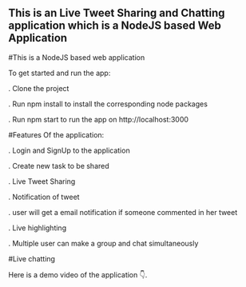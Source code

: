 ## This is an Live Tweet Sharing and Chatting application which is a NodeJS based Web Application

#This is a NodeJS based web application

To get started and run the app:

. Clone the project

. Run npm install to install the corresponding node packages

. Run npm start to run the app on http://localhost:3000

#Features Of the application:

. Login and SignUp to the application

. Create new task to be shared

. Live Tweet Sharing

. Notification of tweet

. user will get a email notification if someone commented in her tweet

. Live highlighting

. Multiple user can make a group and chat simultaneously

#Live chatting

Here is a demo video of the application 👇.


